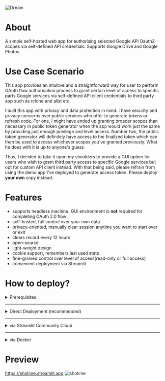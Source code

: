 ![Dream](image/ohtani.png)

# About

A simple self-hosted web app for authorising selected Google API Oauth2 scopes via self-defined API credentials. Supports
Google Drive and Google Photos.

# Use Case Scenario

This app provides an intuitive and a straightforward way for user to perform OAuth flow authorisation process to grant certain level of access to specific
parts Google services via self-defined API client credentials to third party app such as rclone and alist etc.

I built this app with privacy and data protection in mind. I have security and privacy concerns over public services who
offer to generate tokens or refresh code. For one, I might have ended up granting broader scopes than necessary in
public token generator when the app would work just the same by providing just enough privilege and level access. Number
two, the public token generator will definitely have access to the finalized token which can then be used to access whichever
scopes you've granted previously. What he does with it is up to anyone's guess.

Thus, I decided to take it upon my shoulders to provide a GUI option for users who wish to grant third party access to
specific Google services but opt for custom API client instead. With that being said, please refrain from using the demo
app I've deployed to generate access token. Please deploy **your own** copy instead.

# Features

- supports headless machine, GUI environment is **not** required for completing OAuth 2.0 flow
- self-hosted, full control over your own data
- privacy-oriented, manually clear session anytime you want to start over or exit
- clears record every 12 hours
- open-source
- light-weight design
- cookie support, remembers last used state
- fine-grained control over level of access(read-only or full access)
- convenient deployment via Streamlit

# How to deploy?

<details>
    <summary>Prerequisites</summary>

1. Head over to [Google cloud console](https://console.cloud.google.com), create your project if you haven't already and
   download your client secret. Make sure to select 'Web application' from the 'Application type' dropdown-menu when
   you're creating OAuth client
   ID. ![image](https://github.com/user-attachments/assets/9379b37b-d864-41a4-b146-341bdaedaba7)
2. Under the 'Authorised redirect URIs' section, fill in the redirect URI at which your app is hosted. For example, in
   local streamlit environment, the app is usually hosted at http://localhost:8501. Copy or rename
   `.streamlit/secrets.toml.sample` to `.streamlit/secrets.toml` and ensure the redirect URI specified in Google Cloud
   Project->Credentials->OAuth client ID section match that of `.streamlit/secrets.toml` file. Once again, ensure both
   values are the same and end with this exact trailing path, **/callback**. For example,
   `http://localhost/8501/callback` ![image](https://github.com/user-attachments/assets/1f5fe153-b813-4ac9-82b0-de1179250955)
3. Finally, download the credential json file for your OAuth2 client ID.
   <img width="523" alt="image" src="https://github.com/user-attachments/assets/77d74292-4a07-441b-a670-33bd28047a30" />

</details>

---
<details>
    <summary>Direct Deployment (recommended)</summary>

1. You may deploy this app locally or remotely. Ensure you have python3 installed.
2. Get a copy of this repository via git clone (forking your own copy is recommended) and in your CLI, head over to the project root. 
3. Install packages with `pip install -r requirements.txt`. 
4. Start and execute the app with `streamlit run Home.py`. 
5. You should see your app up and running at port 8501 or whichever port that's specified in the terminal if 8501 has been occupied.

![image](https://github.com/user-attachments/assets/da775800-1395-4e4d-92b3-b997c9121712)
</details>

---
<details>
    <summary>via Streamlit Community Cloud</summary>

1. Sign in or register [here](https://share.streamlit.io).
2. Click the 'fork' button on the top right corner of my [demo](https://shotime.streamlit.app) app to fork and deploy your own copy. ![image](https://github.com/user-attachments/assets/93f6a625-7ee4-448b-bb6d-180748cf25af)
3. Fill in the Github repository containing the source code. For example `eattrenclenhard/Sho-Time` or your own repo.
4. Select 'Home.py' as entry point under 'Main file path'
5. Fill in the base URL of your app, has to match that of step 6.
6. In 'Advanced settings', fill in the URL where your app is going to be hosted on Streamlit, remember, it has to match any of the URIs you filled in earlier in Google Cloud console Client ID section and has to match that of step 5.
![image](https://github.com/user-attachments/assets/66225b2b-78af-439b-b3eb-991beca336ce)
![image](https://github.com/user-attachments/assets/baa29c5a-c601-4b43-878f-047438a0a583)
</details>

---
<details>
    <summary>via Docker</summary>
WIP
</details>

# Preview

https://shotime.streamlit.app
![shotime](https://github.com/user-attachments/assets/5f13cd2a-68e0-4b7c-8b3f-802c404060b7)